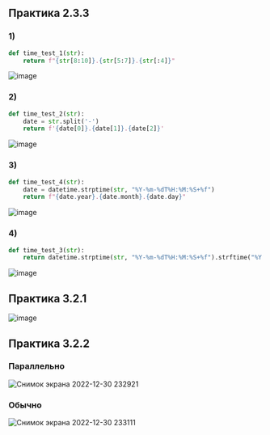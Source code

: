## Практика 2.3.3
### 1)
```Python
def time_test_1(str):
    return f"{str[8:10]}.{str[5:7]}.{str[:4]}"
```
![image](https://user-images.githubusercontent.com/55985434/210114747-9e9c9983-ea68-43a7-8ac8-ff9dbba175c1.png)

### 2)
```Python
def time_test_2(str):
    date = str.split('-')
    return f'{date[0]}.{date[1]}.{date[2]}'
```
![image](https://user-images.githubusercontent.com/55985434/210114811-49c1bfb7-5689-4793-bb95-ae0a6ff29cde.png)

### 3)
```Python
def time_test_4(str):
    date = datetime.strptime(str, "%Y-%m-%dT%H:%M:%S+%f")
    return f"{date.year}.{date.month}.{date.day}"
```
![image](https://user-images.githubusercontent.com/55985434/210114870-84ebfee2-9280-4343-9319-24878b083e1c.png)

### 4)
```Python
def time_test_3(str):
    return datetime.strptime(str, "%Y-%m-%dT%H:%M:%S+%f").strftime("%Y.%m.%d")
```
![image](https://user-images.githubusercontent.com/55985434/210115015-1ed36af0-efa3-49a2-ba02-62a8d3fbcf6f.png)


## Практика 3.2.1
![image](https://user-images.githubusercontent.com/55985434/209869478-d282e815-dfe7-46f5-85d5-2581a3d42b1a.png)

## Практика 3.2.2
### Параллельно
![Снимок экрана 2022-12-30 232921](https://user-images.githubusercontent.com/55985434/210101907-022194e4-b8ad-4a04-b0f2-698c990884d4.png)
### Обычно
![Снимок экрана 2022-12-30 233111](https://user-images.githubusercontent.com/55985434/210101914-e09b650e-f27f-43f8-b44c-d509788dad17.png)
